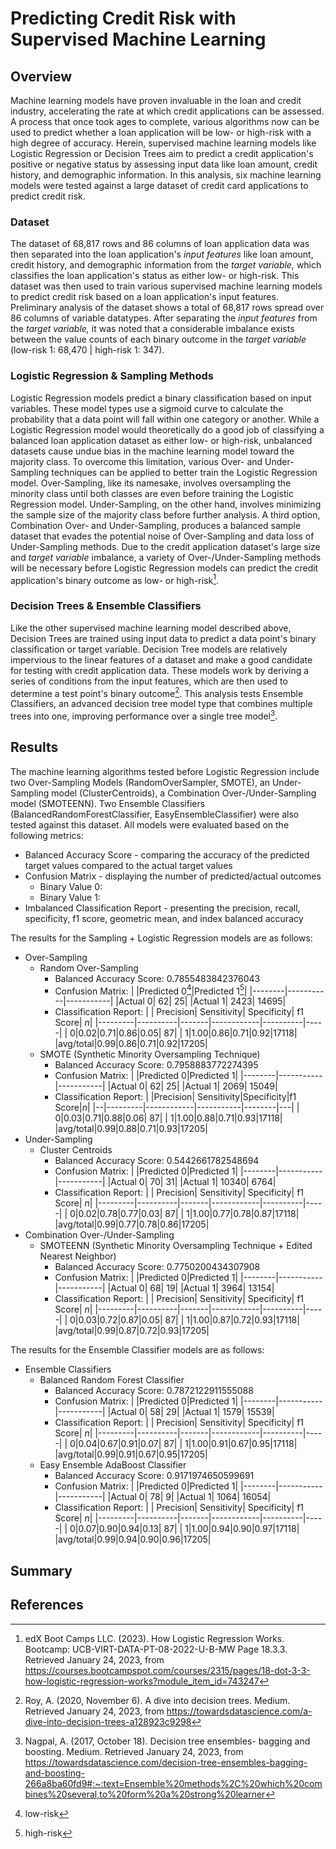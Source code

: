 # Predicting Credit Risk with Supervised Machine Learning

## Overview

Machine learning models have proven invaluable in the loan and credit industry, accelerating the rate at which credit applications can be assessed. A process that once took ages to complete, various algorithms now can be used to predict whether a loan application will be low- or high-risk with a high degree of accuracy. Herein, supervised machine learning models like Logistic Regression or Decision Trees aim to predict a credit application's positive or negative status by assessing input data like loan amount, credit history, and demographic information. In this analysis, six machine learning models were tested against a large dataset of credit card applications to predict credit risk.

### Dataset

The dataset of 68,817 rows and 86 columns of loan application data was then separated into the loan application's *input features* like loan amount, credit history, and demographic information from the *target variable,* which classifies the loan application's status as either low- or high-risk. This dataset was then used to train various supervised machine learning models to predict credit risk based on a loan application's input features. Preliminary analysis of the dataset shows a total of 68,817 rows spread over 86 columns of variable datatypes. After separating the *input features* from the *target variable,* it was noted that a considerable imbalance exists between the value counts of each binary outcome in the *target variable* (low-risk 1: 68,470 | high-risk 1: 347).

### Logistic Regression & Sampling Methods

Logistic Regression models predict a binary classification based on input variables. These model types use a sigmoid curve to calculate the probability that a data point will fall within one category or another. While a Logistic Regression model would theoretically do a good job of classifying a balanced loan application dataset as either low- or high-risk, unbalanced datasets cause undue bias in the machine learning model toward the majority class. To overcome this limitation, various Over- and Under-Sampling techniques can be applied to better train the Logistic Regression model. Over-Sampling, like its namesake, involves oversampling the minority class until both classes are even before training the Logistic Regression model. Under-Sampling, on the other hand, involves minimizing the sample size of the majority class before further analysis. A third option, Combination Over- and Under-Sampling, produces a balanced sample dataset that evades the potential noise of Over-Sampling and data loss of Under-Sampling methods. Due to the credit application dataset's large size and *target variable* imbalance, a variety of Over-/Under-Sampling methods will be necessary before Logistic Regression models can predict the credit application's binary outcome as low- or high-risk[^1].

### Decision Trees & Ensemble Classifiers

Like the other supervised machine learning model described above, Decision Trees are trained using input data to predict a data point's binary classification or target variable. Decision Tree models are relatively impervious to the linear features of a dataset and make a good candidate for testing with credit application data. These models work by deriving a series of conditions from the input features, which are then used to determine a test point's binary outcome[^2]. This analysis tests Ensemble Classifiers, an advanced decision tree model type that combines multiple trees into one, improving performance over a single tree model[^3].

## Results

The machine learning algorithms tested before Logistic Regression include two Over-Sampling Models (RandomOverSampler, SMOTE), an Under-Sampling model (ClusterCentroids), a Combination Over-/Under-Sampling model (SMOTEENN). Two Ensemble Classifiers (BalancedRandomForestClassifier, EasyEnsembleClassifier) were also tested against this dataset. All models were evaluated based on the following metrics:

+ Balanced Accuracy Score - comparing the accuracy of the predicted target values compared to the actual target values
+ Confusion Matrix - displaying the number of predicted/actual outcomes
    + Binary Value 0: 
    + Binary Value 1:
+ Imbalanced Classification Report - presenting the precision, recall, specificity, f1 score, geometric mean, and index balanced accuracy

The results for the Sampling + Logistic Regression models are as follows:

- Over-Sampling
    - Random Over-Sampling
        - Balanced Accuracy Score: 0.7855483842376043
        - Confusion Matrix:
            |        |Predicted 0[^*]|Predicted 1[^**]|
            |--------|-----------|-----------|
            |Actual 0|         62|         25|
            |Actual 1|       2423|      14695|
        - Classification Report:
            |         | Precision| Sensitivity| Specificity|  f1 Score|   *n*|
            |---------|----------|-------|------------|----------|-----|
            |        0|0.02|0.71|0.86|0.05|   87|
            |        1|1.00|0.86|0.71|0.92|17118|
            |avg/total|0.99|0.86|0.71|0.92|17205|
    - SMOTE (Synthetic Minority Oversampling Technique)
        - Balanced Accuracy Score: 0.7958883772274395
        - Confusion Matrix:
            |        |Predicted 0|Predicted 1|
            |--------|-----------|-----------|
            |Actual 0|         62|         25|
            |Actual 1|       2069|      15049|
        - Classification Report:
            |  |Precision| Sensitivity|Specificity|f1 Score|*n*|
            |--|---------|------------|-----------|--------|---|
            |        0|0.03|0.71|0.88|0.06|   87|
            |        1|1.00|0.88|0.71|0.93|17118|
            |avg/total|0.99|0.88|0.71|0.93|17205|
- Under-Sampling
    - Cluster Centroids
        - Balanced Accuracy Score: 0.5442661782548694
        - Confusion Matrix:
            |        |Predicted 0|Predicted 1|
            |--------|-----------|-----------|
            |Actual 0|         70|         31|
            |Actual 1|      10340|       6764|
        - Classification Report:
            |         | Precision| Sensitivity| Specificity|  f1 Score|   *n*|
            |---------|----------|-------|------------|----------|-----|
            |        0|0.02|0.78|0.77|0.03|   87|
            |        1|1.00|0.77|0.78|0.87|17118|
            |avg/total|0.99|0.77|0.78|0.86|17205|
- Combination Over-/Under-Sampling
    - SMOTEENN (Synthetic Minority Oversampling Technique + Edited Nearest Neighbor)
        - Balanced Accuracy Score: 0.7750200434307908
        - Confusion Matrix:
            |        |Predicted 0|Predicted 1|
            |--------|-----------|-----------|
            |Actual 0|         68|         19|
            |Actual 1|       3964|      13154|
        - Classification Report:
            |         | Precision| Sensitivity| Specificity|  f1 Score|   *n*|
            |---------|----------|-------|------------|----------|-----|
            |        0|0.03|0.72|0.87|0.05|   87|
            |        1|1.00|0.87|0.72|0.93|17118|
            |avg/total|0.99|0.87|0.72|0.93|17205|

The results for the Ensemble Classifier models are as follows:

- Ensemble Classifiers
    - Balanced Random Forest Classifier
        - Balanced Accuracy Score: 0.7872122911555088
        - Confusion Matrix:
            |        |Predicted 0|Predicted 1|
            |--------|-----------|-----------|
            |Actual 0|         58|         29|
            |Actual 1|       1579|      15539|
        - Classification Report:
            |         | Precision| Sensitivity| Specificity|  f1 Score|   *n*|
            |---------|----------|-------|------------|----------|-----|
            |        0|0.04|0.67|0.91|0.07|   87|
            |        1|1.00|0.91|0.67|0.95|17118|
            |avg/total|0.99|0.91|0.67|0.95|17205|
    - Easy Ensemble AdaBoost Classifier
        - Balanced Accuracy Score: 0.9171974650599691
        - Confusion Matrix:
            |        |Predicted 0|Predicted 1|
            |--------|-----------|-----------|
            |Actual 0|         78|          9|
            |Actual 1|       1064|      16054|
        - Classification Report:
            |         | Precision| Sensitivity| Specificity|  f1 Score|   *n*|
            |---------|----------|-------|------------|----------|-----|
            |        0|0.07|0.90|0.94|0.13|   87|
            |        1|1.00|0.94|0.90|0.97|17118|
            |avg/total|0.99|0.94|0.90|0.96|17205|





## Summary


## References
[^1]: edX Boot Camps LLC. (2023). How Logistic Regression Works. Bootcamp: UCB-VIRT-DATA-PT-08-2022-U-B-MW Page 18.3.3. Retrieved January 24, 2023, from https://courses.bootcampspot.com/courses/2315/pages/18-dot-3-3-how-logistic-regression-works?module_item_id=743247 
[^2]: Roy, A. (2020, November 6). A dive into decision trees. Medium. Retrieved January 24, 2023, from https://towardsdatascience.com/a-dive-into-decision-trees-a128923c9298 
[^3]: Nagpal, A. (2017, October 18). Decision tree ensembles- bagging and boosting. Medium. Retrieved January 24, 2023, from https://towardsdatascience.com/decision-tree-ensembles-bagging-and-boosting-266a8ba60fd9#:~:text=Ensemble%20methods%2C%20which%20combines%20several,to%20form%20a%20strong%20learner
[^*]: low-risk
[^**]: high-risk
